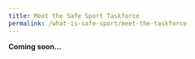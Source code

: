 ```yaml
---
title: Meet the Safe Sport Taskforce
permalink: /what-is-safe-sport/meet-the-taskforce
---
```




**Coming soon...**